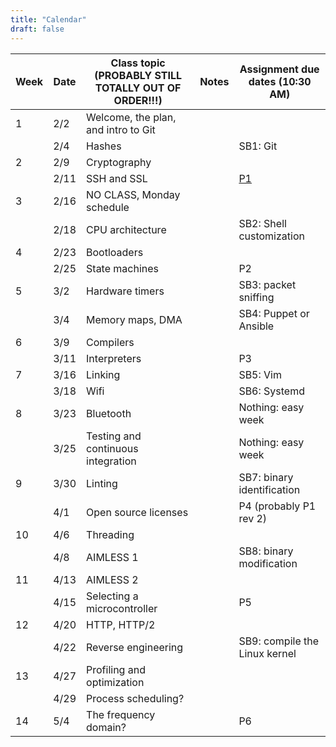 ```yaml
---
title: "Calendar"
draft: false
---
```




| Week |  Date  |     Class topic (PROBABLY STILL TOTALLY OUT OF ORDER!!!)                               | Notes            |               Assignment due dates (10:30 AM)                         |
|------|--------|----------------------------------------------------------------------------------------|------------------|---------------------------------------------------|
|  1   |  2/2   | Welcome, the plan, and intro to Git                                           |                  |                                                   |
|      |  2/4   | Hashes        |                  | SB1: Git      |
|  2   |  2/9   | Cryptography       |         |          |
|      |  2/11  | SSH and SSL     |                  | [P1](/logistics/projects/#p1-design-and-build-a-new-raspberry-pi-pico-accessory)                        |
|  3   |  2/16  | NO CLASS, Monday schedule    |         |          |
|      |  2/18  | CPU architecture        |         | SB2: Shell customization |
|  4   |  2/23  | Bootloaders  |         |          |
|      |  2/25  | State machines        |         | P2         |
|  5   |  3/2   | Hardware timers      |         | SB3: packet sniffing         |
|      |  3/4   | Memory maps, DMA        |         | SB4: Puppet or Ansible      |
|  6   |  3/9   | Compilers      |        |          |
|      |  3/11  | Interpreters        |          |  P3        |
|  7   |  3/16  | Linking        |         | SB5: Vim         |
|      |  3/18  | Wifi       |          | SB6: Systemd        |
|  8   |  3/23  | Bluetooth        |         | Nothing: easy week         |
|      |  3/25  | Testing and continuous integration |         | Nothing: easy week        |
|  9   |  3/30  | Linting        |         | SB7: binary identification     |
|      |  4/1   | Open source licenses        |          | P4 (probably P1 rev 2)        |
|  10  |  4/6   | Threading        |         |          |
|      |  4/8   | AIMLESS 1        |          | SB8: binary modification        |
|  11  |  4/13  | AIMLESS 2       |         |          |
|      |  4/15  | Selecting a microcontroller         |          |   P5      |
|  12  |  4/20  | HTTP, HTTP/2        |          |          |
|      |  4/22  | Reverse engineering |    | SB9: compile the Linux kernel        |
|  13  |  4/27  | Profiling and optimization        |         |          |
|      |  4/29  | Process scheduling?        |         |         |
|  14  |  5/4   | The frequency domain?        |         |    P6      |
